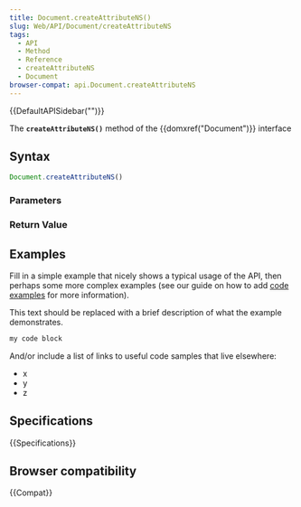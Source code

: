```yaml
---
title: Document.createAttributeNS()
slug: Web/API/Document/createAttributeNS
tags:
  - API
  - Method
  - Reference
  - createAttributeNS
  - Document
browser-compat: api.Document.createAttributeNS
---
```

{{DefaultAPISidebar("")}}

The **`createAttributeNS()`** method of the {{domxref("Document")}} interface 

## Syntax

```js
Document.createAttributeNS()
```

### Parameters



### Return Value



## Examples

Fill in a simple example that nicely shows a typical usage of the API, then perhaps some more complex examples (see our guide on how to add [code examples](/en-US/docs/MDN/Contribute/Structures/Code_examples) for more information).

This text should be replaced with a brief description of what the example demonstrates.

```js
my code block
```

And/or include a list of links to useful code samples that live elsewhere:

*   x
*   y
*   z

## Specifications

{{Specifications}}

## Browser compatibility

{{Compat}}

